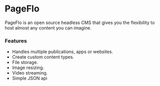 # PageFlo

PageFlo is an open source headless CMS that gives you the flexibility to host almost any content you can imagine.

### Features

- Handles multiple publications, apps or websites.
- Create custom content types.
- File storage.
- Image resizing.
- Video streaming.
- Simple JSON api
